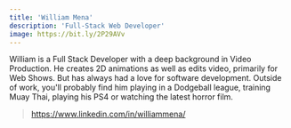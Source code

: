 ```yaml
---
title: 'William Mena'
description: 'Full-Stack Web Developer'
image: https://bit.ly/2P29AVv
---
```


William is a Full Stack Developer with a deep background in Video Production. He creates 2D animations as well as edits video, primarily for Web Shows. But has always had a love for software development. Outside of work, you'll probably find him playing in a Dodgeball league, training Muay Thai, playing his PS4 or watching the latest horror film.

> https://www.linkedin.com/in/williammena/
